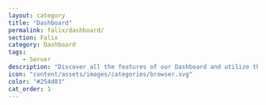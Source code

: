```yaml
---
layout: category
title: "Dashboard"
permalink: falix/dashboard/
section: Falix
category: Dashboard
tags:
    - Server
description: "Discover all the features of our Dashboard and utilize them to the fullest extent."
icon: "content/assets/images/categories/browser.svg"
color: "#254d83"
cat_order: 1
---
```

